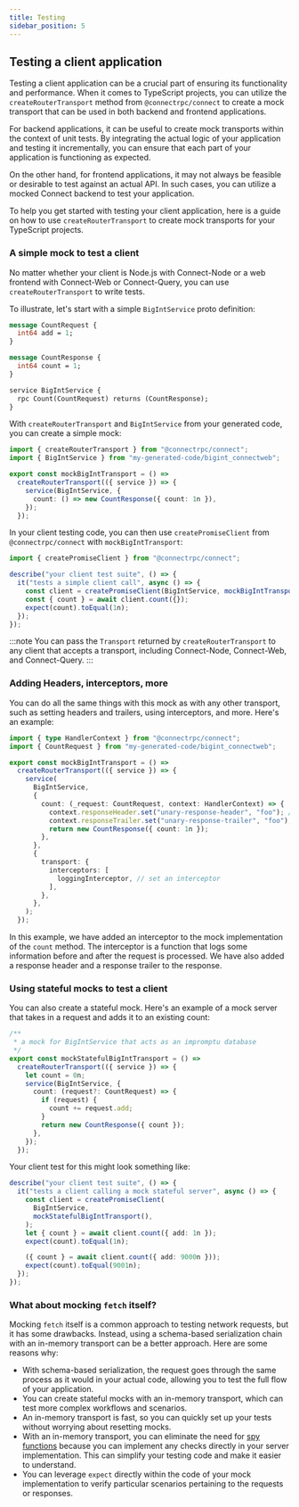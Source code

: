 ```yaml
---
title: Testing
sidebar_position: 5
---
```


## Testing a client application

Testing a client application can be a crucial part of ensuring its functionality and performance. When it comes to TypeScript projects, you can utilize the `createRouterTransport` method from `@connectrpc/connect` to create a mock transport that can be used in both backend and frontend applications.

For backend applications, it can be useful to create mock transports within the context of unit tests. By integrating the actual logic of your application and testing it incrementally, you can ensure that each part of your application is functioning as expected.

On the other hand, for frontend applications, it may not always be feasible or desirable to test against an actual API. In such cases, you can utilize a mocked Connect backend to test your application.

To help you get started with testing your client application, here is a guide on how to use `createRouterTransport` to create mock transports for your TypeScript projects.

### A simple mock to test a client

No matter whether your client is Node.js with Connect-Node or a web frontend with Connect-Web or Connect-Query, you can use `createRouterTransport` to write tests.

To illustrate, let's start with a simple `BigIntService` proto definition:

```protobuf
message CountRequest {
  int64 add = 1;
}

message CountResponse {
  int64 count = 1;
}

service BigIntService {
  rpc Count(CountRequest) returns (CountResponse);
}
```

With `createRouterTransport` and `BigIntService` from your generated code, you can create a simple mock:

```ts
import { createRouterTransport } from "@connectrpc/connect";
import { BigIntService } from "my-generated-code/bigint_connectweb";

export const mockBigIntTransport = () =>
  createRouterTransport(({ service }) => {
    service(BigIntService, {
      count: () => new CountResponse({ count: 1n }),
    });
  });
```

In your client testing code, you can then use `createPromiseClient` from `@connectrpc/connect` with `mockBigIntTransport`:

```ts
import { createPromiseClient } from "@connectrpc/connect";

describe("your client test suite", () => {
  it("tests a simple client call", async () => {
    const client = createPromiseClient(BigIntService, mockBigIntTransport());
    const { count } = await client.count({});
    expect(count).toEqual(1n);
  });
});
```

:::note
You can pass the `Transport` returned by `createRouterTransport` to any client that accepts a transport, including Connect-Node, Connect-Web, and Connect-Query.
:::

### Adding Headers, interceptors, more

You can do all the same things with this mock as with any other transport, such as setting headers and trailers, using interceptors, and more. Here's an example:

```ts
import { type HandlerContext } from "@connectrpc/connect";
import { CountRequest } from "my-generated-code/bigint_connectweb";

export const mockBigIntTransport = () =>
  createRouterTransport(({ service }) => {
    service(
      BigIntService,
      {
        count: (_request: CountRequest, context: HandlerContext) => {
          context.responseHeader.set("unary-response-header", "foo"); // set Response Header
          context.responseTrailer.set("unary-response-trailer", "foo"); // set Response Trailer
          return new CountResponse({ count: 1n });
        },
      },
      {
        transport: {
          interceptors: [
            loggingInterceptor, // set an interceptor
          ],
        },
      },
    );
  });
```

In this example, we have added an interceptor to the mock implementation of the `count` method. The interceptor is a function that logs some information before and after the request is processed. We have also added a response header and a response trailer to the response.

### Using stateful mocks to test a client

You can also create a stateful mock. Here's an example of a mock server that takes in a request and adds it to an existing count:

```ts
/**
 * a mock for BigIntService that acts as an impromptu database
 */
export const mockStatefulBigIntTransport = () =>
  createRouterTransport(({ service }) => {
    let count = 0n;
    service(BigIntService, {
      count: (request?: CountRequest) => {
        if (request) {
          count += request.add;
        }
        return new CountResponse({ count });
      },
    });
  });
```

Your client test for this might look something like:

```ts
describe("your client test suite", () => {
  it("tests a client calling a mock stateful server", async () => {
    const client = createPromiseClient(
      BigIntService,
      mockStatefulBigIntTransport(),
    );
    let { count } = await client.count({ add: 1n });
    expect(count).toEqual(1n);

    ({ count } = await client.count({ add: 9000n }));
    expect(count).toEqual(9001n);
  });
});
```

### What about mocking `fetch` itself?

Mocking `fetch` itself is a common approach to testing network requests, but it has some drawbacks. Instead, using a schema-based serialization chain with an in-memory transport can be a better approach. Here are some reasons why:

- With schema-based serialization, the request goes through the same process as it would in your actual code, allowing you to test the full flow of your application.
- You can create stateful mocks with an in-memory transport, which can test more complex workflows and scenarios.
- An in-memory transport is fast, so you can quickly set up your tests without worrying about resetting mocks.
- With an in-memory transport, you can eliminate the need for [spy functions](https://jestjs.io/docs/jest-object#jestspyonobject-methodname) because you can implement any checks directly in your server implementation. This can simplify your testing code and make it easier to understand.
- You can leverage `expect` directly within the code of your mock implementation to verify particular scenarios pertaining to the requests or responses.
